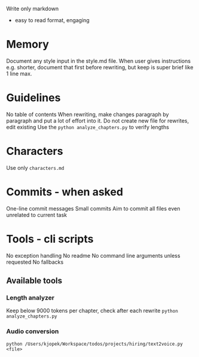 Write only markdown 
- easy to read format, engaging

# Memory
Document any style input in the style.md file. When user gives instructions e.g. shorter, document that first before rewriting, but keep is super brief like 1 line max.

# Guidelines
No table of contents
When rewriting, make changes paragraph by paragraph and put a lot of effort into it.
Do not create new file for rewrites, edit existing
Use the `python analyze_chapters.py` to verify lengths

# Characters
Use only `characters.md`

# Commits - when asked
One-line commit messages
Small commits
Aim to commit all files even unrelated to current task

# Tools - cli scripts
No exception handling
No readme
No command line arguments unless requested
No fallbacks

## Available tools

### Length analyzer
Keep below 9000 tokens per chapter, check after each rewrite
`python analyze_chapters.py`

### Audio conversion
`python /Users/kjopek/Workspace/todos/projects/hiring/text2voice.py <file>`